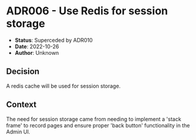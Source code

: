 # ADR006 - Use Redis for session storage

- **Status**: Superceded by ADR010
- **Date**: 2022-10-26
- **Author**: Unknown

## Decision

A redis cache will be used for session storage.

## Context

The need for session storage came from needing to implement a 'stack frame' to record pages and ensure
proper 'back button' functionality in the Admin UI.
